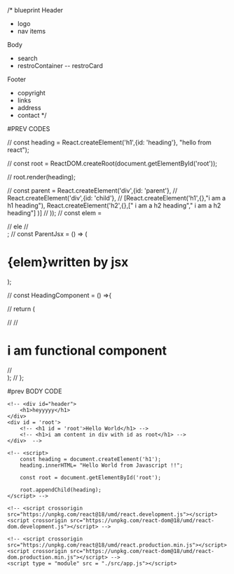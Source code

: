 /* blueprint
Header
- logo
- nav items

Body 
- search
- restroContainer
-- restroCard

Footer
- copyright
- links
- address
- contact
*/


#PREV CODES

// const heading = React.createElement('h1',{id: 'heading'}, "hello from react");

// const root = ReactDOM.createRoot(document.getElementById('root'));

// root.render(heading);


// const parent = React.createElement('div',{id: 'parent'},
// React.createElement('div',{id: 'child'},
// [React.createElement('h1',{},"i am a h1 heading"), React.createElement('h2',{},[" i am a h2 heading"," i am a h2 heading"] )]
// ));
// const elem = <div>
//       <span id = "ele"> ele</span>
//     </div>;
// const ParentJsx = () => (<h1 id = "parent" className = "head">{elem}written by jsx</h1>);


// const HeadingComponent = () =>{
    

//    return (<div id = "container">
//         <ParentJsx/>
//         <h1>i am functional component</h1>
//     </div>);
// }; 

#prev BODY CODE

<body>

    <!-- <div id="header">
        <h1>heyyyyy</h1>
    </div>
    <div id = 'root'>
        <!-- <h1 id = 'root'>Hello World</h1> -->
        <!-- <h1>i am content in div with id as root</h1> -->
    </div>  -->

    <!-- <script>
        const heading = document.createElement('h1');
        heading.innerHTML= "Hello World from Javascript !!";

        const root = document.getElementById('root');

        root.appendChild(heading);
    </script> -->

    <!-- <script crossorigin src="https://unpkg.com/react@18/umd/react.development.js"></script>
    <script crossorigin src="https://unpkg.com/react-dom@18/umd/react-dom.development.js"></script> -->

    <!-- <script crossorigin src="https://unpkg.com/react@18/umd/react.production.min.js"></script>
    <script crossorigin src="https://unpkg.com/react-dom@18/umd/react-dom.production.min.js"></script> -->
    <script type = "module" src = "./src/app.js"></script>
   
</body>
